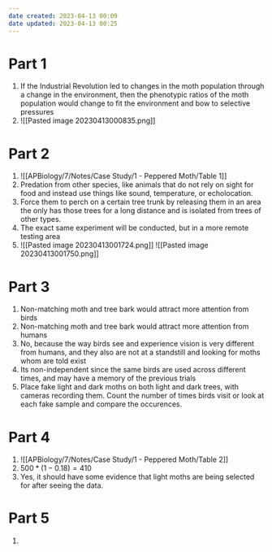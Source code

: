 ```yaml
---
date created: 2023-04-13 00:09
date updated: 2023-04-13 00:25
---
```


# Part 1

1. If the Industrial Revolution led to changes in the moth population through a change in the environment, then the phenotypic ratios of the moth population would change to fit the environment and bow to selective pressures
2. ![[Pasted image 20230413000835.png]]

# Part 2

1. ![[APBiology/7/Notes/Case Study/1 - Peppered Moth/Table 1]]
2. Predation from other species, like animals that do not rely on sight for food and instead use things like sound, temperature, or echolocation.
3. Force them to perch on a certain tree trunk by releasing them in an area the only has those trees for a long distance and is isolated from trees of other types.
4. The exact same experiment will be conducted, but in a more remote testing area
5. ![[Pasted image 20230413001724.png]] ![[Pasted image 20230413001750.png]]

# Part 3

1. Non-matching moth and tree bark would attract more attention from birds
2. Non-matching moth and tree bark would attract more attention from humans
3. No, because the way birds see and experience vision is very different from humans, and they also are not at a standstill and looking for moths whom are told exist
4. Its non-independent since the same birds are used across different times, and may have a memory of the previous trials
5. Place fake light and dark moths on both light and dark trees, with cameras recording them. Count the number of times birds visit or look at each fake sample and compare the occurences.

# Part 4

1. ![[APBiology/7/Notes/Case Study/1 - Peppered Moth/Table 2]]
2. $500*(1-0.18)=410$
3. Yes, it should have some evidence that light moths are being selected for after seeing the data.

# Part 5
1. 
